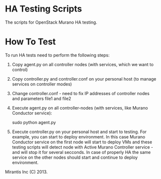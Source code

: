 HA Testing Scripts
============

 The scripts for OpenStack Murano HA testing.

How To Test 
============
 To run HA tests need to perform the following steps:

1. Copy agent.py on all controller nodes (with services, which we want to control)

2. Copy controller.py and controller.conf on your personal host (to manage services on controller modes)

3. Change controller.conf - need to fix IP addresses of controller nodes and parameters file1 and file2

4. Execute agent.py on all controller-nodes (with services, like Murano Conductor service):

   sudo python agent.py

5. Execute controller.py on your personal host and start to testing. For example, you can start to deploy environment. In this case Murano Conductor service on the first node will start to deploy VMs and these testing scripts will detect node with Active Murano Controller service - and will stop it for several secconds. In case of properly HA the same service on the other nodes should start and continue to deploy environment.





 Mirantis Inc (C) 2013.
